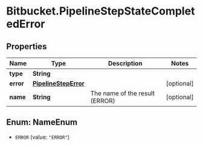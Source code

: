 # Bitbucket.PipelineStepStateCompletedError

## Properties

Name | Type | Description | Notes
------------ | ------------- | ------------- | -------------
**type** | **String** |  | 
**error** | [**PipelineStepError**](PipelineStepError.md) |  | [optional] 
**name** | **String** | The name of the result (ERROR) | [optional] 



## Enum: NameEnum


* `ERROR` (value: `"ERROR"`)




